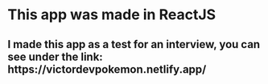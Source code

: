 <h1>This app was made in ReactJS </h1>
<h2>I made this app as a test for an interview, you can see under the link: https://victordevpokemon.netlify.app/</h2>
